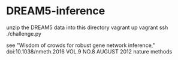 # DREAM5-inference

unzip the DREAM5 data into this directory
vagrant up
vagrant ssh
./challenge.py

see "Wisdom of crowds for robust gene network inference," doi:10.1038/nmeth.2016 VOL.9 NO.8 AUGUST 2012 nature methods
